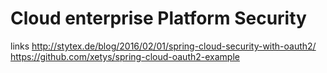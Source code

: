 # Cloud enterprise Platform Security

links 
http://stytex.de/blog/2016/02/01/spring-cloud-security-with-oauth2/
https://github.com/xetys/spring-cloud-oauth2-example


